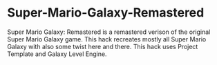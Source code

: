 # Super-Mario-Galaxy-Remastered
Super Mario Galaxy: Remastered is a remastered verison of the original Super Mario Galaxy game. This hack recreates mostly all Super Mario Galaxy with also some twist here and there. This hack uses Project Template and Galaxy Level Engine.
